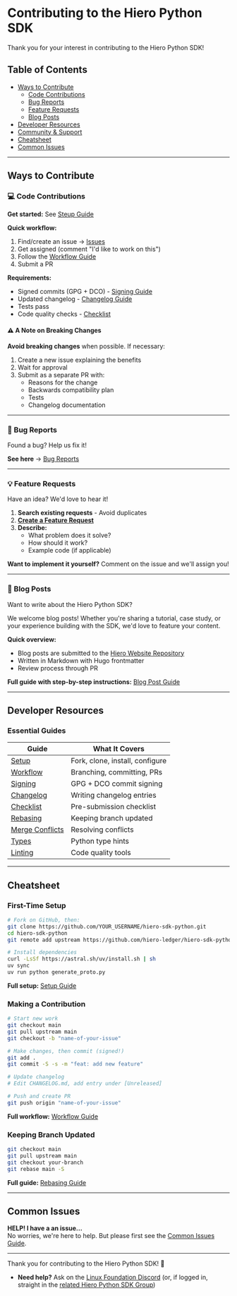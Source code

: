# Contributing to the Hiero Python SDK

Thank you for your interest in contributing to the Hiero Python SDK!

## Table of Contents

- [Ways to Contribute](#ways-to-contribute)
  - [Code Contributions](#-code-contributions)
  - [Bug Reports](#-bug-reports)
  - [Feature Requests](#-feature-requests)
  - [Blog Posts](#-blog-posts)
- [Developer Resources](#developer-resources)
- [Community & Support](#community--support)
- [Cheatsheet](#cheatsheet)
- [Common Issues](#common-issues)

---

## Ways to Contribute

### 💻 Code Contributions

**Get started:** See [Steup Guide](docs/sdk_developers/setup.md)

**Quick workflow:**
1. Find/create an issue → [Issues](https://github.com/hiero-ledger/hiero-sdk-python/issues)
2. Get assigned (comment "I'd like to work on this")
3. Follow the [Workflow Guide](docs/sdk_developers/workflow.md)
4. Submit a PR

**Requirements:**
- Signed commits (GPG + DCO) - [Signing Guide](docs/sdk_developers/signing.md)
- Updated changelog - [Changelog Guide](docs/sdk_developers/changelog_entry.md)
- Tests pass
- Code quality checks - [Checklist](docs/sdk_developers/checklist.md)


#### ⚠️ A Note on Breaking Changes

**Avoid breaking changes** when possible. If necessary:
1. Create a new issue explaining the benefits
2. Wait for approval
3. Submit as a separate PR with:
   - Reasons for the change
   - Backwards compatibility plan
   - Tests
   - Changelog documentation

---

### 🐛 Bug Reports

Found a bug? Help us fix it!

**See here** → [Bug Reports](docs/sdk_developers/bug.md)

---

### 💡 Feature Requests

Have an idea? We'd love to hear it!

1. **Search existing requests** - Avoid duplicates
2. **[Create a Feature Request](https://github.com/hiero-ledger/hiero-sdk-python/issues/new)**
3. **Describe:**
   - What problem does it solve?
   - How should it work?
   - Example code (if applicable)

**Want to implement it yourself?** Comment on the issue and we'll assign you!

---

### 📝 Blog Posts

Want to write about the Hiero Python SDK?

We welcome blog posts! Whether you're sharing a tutorial, case study, or your experience building with the SDK, we'd love to feature your content.

**Quick overview:**
- Blog posts are submitted to the [Hiero Website Repository](https://github.com/hiero-ledger/hiero-website)
- Written in Markdown with Hugo frontmatter
- Review process through PR

**Full guide with step-by-step instructions:** [Blog Post Guide](docs/sdk_developers/blog.md)

---

## Developer Resources

### Essential Guides

| Guide | What It Covers |
|-------|----------------|
| [Setup](docs/sdk_developers/setup.md) | Fork, clone, install, configure |
| [Workflow](docs/sdk_developers/workflow.md) | Branching, committing, PRs |
| [Signing](docs/sdk_developers/signing.md) | GPG + DCO commit signing |
| [Changelog](docs/sdk_developers/changelog_entry.md) | Writing changelog entries |
| [Checklist](docs/sdk_developers/checklist.md) | Pre-submission checklist |
| [Rebasing](docs/sdk_developers/rebasing.md) | Keeping branch updated |
| [Merge Conflicts](docs/sdk_developers/merge_conflicts.md) | Resolving conflicts |
| [Types](docs/sdk_developers/types.md) | Python type hints |
| [Linting](docs/sdk_developers/linting.md) | Code quality tools |

---

## Cheatsheet

### First-Time Setup
```bash
# Fork on GitHub, then:
git clone https://github.com/YOUR_USERNAME/hiero-sdk-python.git
cd hiero-sdk-python
git remote add upstream https://github.com/hiero-ledger/hiero-sdk-python.git

# Install dependencies
curl -LsSf https://astral.sh/uv/install.sh | sh
uv sync
uv run python generate_proto.py
```

**Full setup:** [Setup Guide](docs/sdk_developers/setup.md)

### Making a Contribution
```bash
# Start new work
git checkout main
git pull upstream main
git checkout -b "name-of-your-issue"

# Make changes, then commit (signed!)
git add .
git commit -S -s -m "feat: add new feature"

# Update changelog
# Edit CHANGELOG.md, add entry under [Unreleased]

# Push and create PR
git push origin "name-of-your-issue"
```

**Full workflow:** [Workflow Guide](docs/sdk_developers/workflow.md)

### Keeping Branch Updated
```bash
git checkout main
git pull upstream main
git checkout your-branch
git rebase main -S
```

**Full guide:** [Rebasing Guide](docs/sdk_developers/rebasing.md)

---

## Common Issues

**HELP! I have a an issue...**  
No worries, we're here to help. But please first see the [Common Issues Guide](docs/common_issues.md).


---

Thank you for contributing to the Hiero Python SDK! 🎉

- **Need help?** Ask on the [Linux Foundation Discord](https://discord.gg/hyperledger)
(or, if logged in, straight in the [related Hiero Python SDK Group](https://discord.com/channels/905194001349627914/1336494517544681563))
